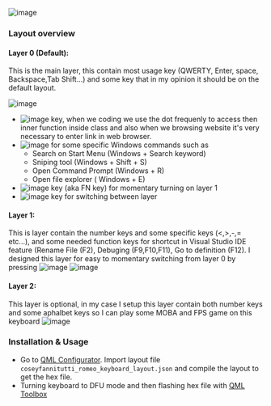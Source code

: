 ![image](https://user-images.githubusercontent.com/43199445/136662869-a338dd58-27c4-4b20-bf0e-d2ed65865bb8.png)

### Layout overview
#### Layer 0 (Default):
This is the main layer, this contain most usage key (QWERTY, Enter, space, Backspace,Tab Shift...) and some key that in my opinion it should be on the default layout.

![image](https://user-images.githubusercontent.com/43199445/136663508-83d24c9a-7c77-478d-8bbd-8a450df24d85.png)
- ![image](https://user-images.githubusercontent.com/43199445/136663888-13ff8f75-f0a3-41cb-873c-dd26738d91f3.png)
key, when we coding we use the dot frequenly to access then inner function inside class and also when we browsing website it's very necessary to enter link in web browser.
 - ![image](https://user-images.githubusercontent.com/43199445/136664210-ee40aebc-0e72-4d44-97bf-348c87d959bc.png) for some specific Windows commands such as 
    - Search on Start Menu (Windows + Search keyword)  
    - Sniping tool (Windows + Shift + S)
    - Open Command Prompt (Windows  + R)
    - Open file explorer ( Windows + E) 
- ![image](https://user-images.githubusercontent.com/43199445/136664606-3a7c7289-e3c8-4aa6-b794-c782410b6d48.png) key (aka FN key) for momentary turning on layer 1
- ![image](https://user-images.githubusercontent.com/43199445/136664779-eed3c3a9-ec83-44f2-bc3c-c25e95a36622.png) key for switching between layer


#### Layer 1:
This is layer contain the number keys and some specific keys (<,>,-,= etc...), and some needed function keys for shortcut in Visual Studio IDE feature (Rename File (F2), Debuging (F9,F10,F11), Go to definition (F12). I designed this layer for easy to momentary switching from layer 0 by pressing ![image](https://user-images.githubusercontent.com/43199445/136664606-3a7c7289-e3c8-4aa6-b794-c782410b6d48.png)
![image](https://user-images.githubusercontent.com/43199445/136663526-ace8e111-2cc1-40cd-9d4d-8357b25e5628.png)


#### Layer 2: 
This layer is optional, in my case I setup this layer contain both number keys and some aphalbet keys so I can play some MOBA and FPS game on this keyboard
![image](https://user-images.githubusercontent.com/43199445/136663530-85c9eb51-1eac-4bbc-8243-9744b3f6cf97.png)

### Installation & Usage
 - Go to [QML Configurator](https://config.qmk.fm/). Import layout file `coseyfannitutti_romeo_keyboard_layout.json` and compile the layout to get the hex file.
 - Turning keyboard to DFU mode and then flashing hex file with [QML Toolbox](https://github.com/qmk/qmk_toolbox/releases)

